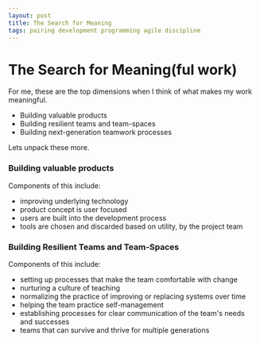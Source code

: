 ```yaml
---
layout: post
title: The Search for Meaning
tags: pairing development programming agile discipline
---
```


# The Search for Meaning(ful work)

For me, these are the top dimensions when I think of what makes my work meaningful.

  - Building valuable products
  - Building resilient teams and team-spaces
  - Building next-generation teamwork processes
  
Lets unpack these more.

### Building valuable products

Components of this include:
  
  - improving underlying technology
  - product concept is user focused
  - users are built into the development process
  - tools are chosen and discarded based on utility, by the project team
  
### Building Resilient Teams and Team-Spaces

Components of this include:

  - setting up processes that make the team comfortable with change
  - nurturing a culture of teaching
  - normalizing the practice of improving or replacing systems over time
  - helping the team practice self-management
  - establishing processes for clear communication of the team's needs and successes
  - teams that can survive and thrive for multiple generations